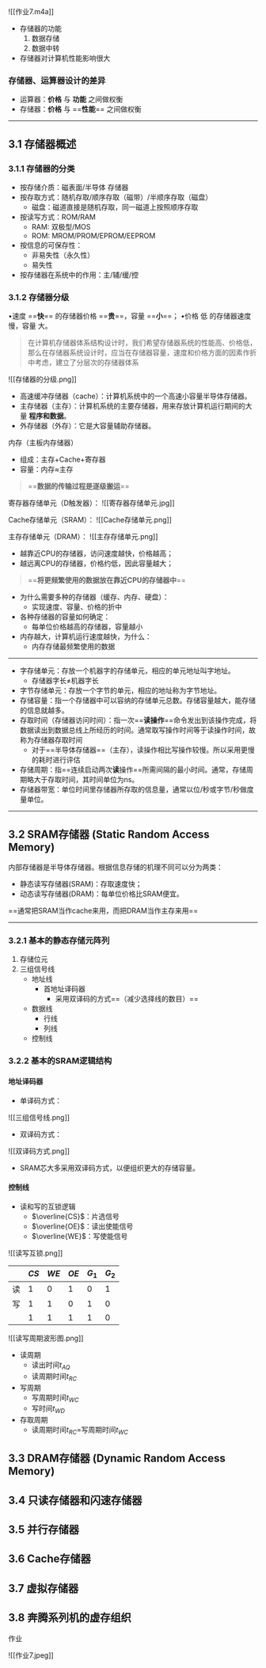 
![[作业7.m4a]]
- 存储器的功能
	1. 数据存储
	2. 数据中转
- 存储器对计算机性能影响很大

### 存储器、运算器设计的差异
- 运算器：**价格** 与 **功能** 之间做权衡
- 存储器：**价格** 与 ==**性能**== 之间做权衡
***
## 3.1 存储器概述
### 3.1.1 存储器的分类
- 按存储介质：磁表面/半导体 存储器
- 按存取方式：随机存取/顺序存取（磁带）/半顺序存取（磁盘）
	- 磁盘：磁道直接是随机存取，同一磁道上按照顺序存取
- 按读写方式：ROM/RAM
	- RAM: 双极型/MOS
	- ROM: MROM/PROM/EPROM/EEPROM
- 按信息的可保存性：
	- 非易失性（永久性）
	- 易失性
- 按存储器在系统中的作用：主/辅/缓/控
### 3.1.2 存储器分级
•速度 ==**快**== 的存储器价格 ==**贵**==，容量 ==**小**==；
•价格 低 的存储器速度 慢，容量 大。
>在计算机存储器体系结构设计时，我们希望存储器系统的性能高、价格低，那么在存储器系统设计时，应当在存储器容量，速度和价格方面的因素作折中考虑，建立了分层次的存储器体系

![[存储器的分级.png]]
- 高速缓冲存储器（cache）：计算机系统中的一个高速小容量半导体存储器。
- 主存储器（主存）：计算机系统的主要存储器，用来存放计算机运行期间的大量 **程序和数据**。
- 外存储器（外存）：它是大容量辅助存储器。

内存（主板内存储器）
- 组成：主存+Cache+寄存器
- 容量：内存$\approx$主存

>==**数据的传输过程是逐级搬运**==

寄存器存储单元（D触发器）：
![[寄存器存储单元.jpg]]

Cache存储单元（SRAM）：
![[Cache存储单元.png]]

主存存储单元（DRAM）：
![[主存存储单元.png]]

- 越靠近CPU的存储器，访问速度越快，价格越高；
- 越远离CPU的存储器，价格约低，因此容量越大；

>==**将更频繁使用的数据放在靠近CPU的存储器中**==

- 为什么需要多种的存储器（缓存、内存、硬盘）：
	- 实现速度、容量、价格的折中
- 各种存储器的容量如何确定：
	- 每单位价格越高的存储器，容量越小
- 内存越大，计算机运行速度越快，为什么：
	- 内存存储最频繁使用的数据
***
- 字存储单元：存放一个机器字的存储单元，相应的单元地址叫字地址。
	- 存储器字长$\ne$机器字长
- 字节存储单元：存放一个字节的单元，相应的地址称为字节地址。
- 存储容量：指一个存储器中可以容纳的存储单元总数。存储容量越大，能存储的信息就越多。
- 存取时间（存储器访问时间）：指一次==**读操作**==命令发出到该操作完成，将数据读出到数据总线上所经历的时间。通常取写操作时间等于读操作时间，故称为存储器存取时间
	- 对于==半导体存储器==（主存），读操作相比写操作较慢。所以采用更慢的耗时进行评估
- 存储周期：指==连续启动两次**读**操作==所需间隔的最小时间。通常，存储周期略大于存取时间，其时间单位为ns。
- 存储器带宽：单位时间里存储器所存取的信息量，通常以位/秒或字节/秒做度量单位。
***
## 3.2 SRAM存储器 (Static Random Access Memory)
内部存储器是半导体存储器。根据信息存储的机理不同可以分为两类：
- 静态读写存储器(SRAM)：存取速度快；
- 动态读写存储器(DRAM)：每单位价格比SRAM便宜。

==通常把SRAM当作cache来用，而把DRAM当作主存来用==
***
### 3.2.1 基本的静态存储元阵列
1. 存储位元
2. 三组信号线
	- 地址线
		- 首地址译码器
			- 采用双译码的方式==（减少选择线的数目）==
	- 数据线
		- 行线
		- 列线
	- 控制线
### 3.2.2 基本的SRAM逻辑结构
#### 地址译码器
- 单译码方式：

![[三组信号线.png]]

- 双译码方式：

![[双译码方式.png]]

- SRAM芯大多采用双译码方式，以便组织更大的存储容量。
#### 控制线
- 读和写的互锁逻辑
	- $\overline{CS}$：片选信号
	- $\overline{OE}$：读出使能信号
	- $\overline{WE}$：写使能信号

![[读写互锁.png]]

|     | $CS$ | $WE$ | $OE$ | $G_1$ | $G_2$ |
| --- | ---- | ---- | ---- | ----- | ----- |
| 读  | 1    | 0    | 1    | 0     | 1     |
| 写  | 1    | 1    | 0    | 1     | 0     |
|     | 1    | 1    | 1    | 1     | 0     |

![[读写周期波形图.png]]

- 读周期
	- 读出时间$t_{AQ}$
	- 读周期时间$t_{RC}$
- 写周期
	- 写周期时间$t_{WC}$
	- 写时间$t_{WD}$
- 存取周期
	- 读周期时间$t_{RC}$=写周期时间$t_{WC}$

## 3.3 DRAM存储器 (Dynamic Random Access Memory)

## 3.4 只读存储器和闪速存储器

## 3.5 并行存储器

## 3.6 Cache存储器

## 3.7 虚拟存储器

## 3.8 奔腾系列机的虚存组织

作业

![[作业7.jpeg]]
